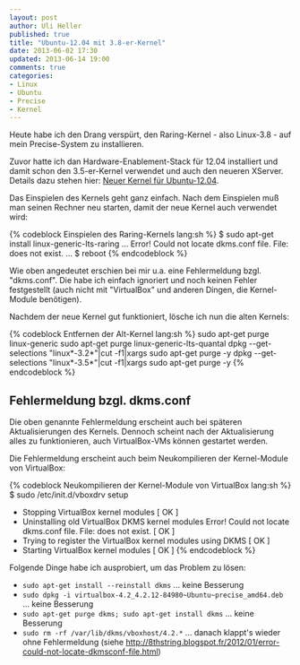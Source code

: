 ```yaml
---
layout: post
author: Uli Heller
published: true
title: "Ubuntu-12.04 mit 3.8-er-Kernel"
date: 2013-06-02 17:30
updated: 2013-06-14 19:00
comments: true
categories: 
- Linux
- Ubuntu
- Precise
- Kernel
---
```


Heute habe ich den Drang verspürt, den Raring-Kernel - also Linux-3.8 - auf
mein Precise-System zu installieren.

<!--more -->

Zuvor hatte ich
dan Hardware-Enablement-Stack für 12.04 installiert
und damit schon den 3.5-er-Kernel verwendet und auch
den neueren XServer. Details dazu stehen hier:
[Neuer Kernel für Ubuntu-12.04](/2013/02/20/precise-hardware-enablement/).

Das Einspielen des Kernels geht ganz einfach. Nach dem Einspielen
muß man seinen Rechner neu starten, damit der neue Kernel auch
verwendet wird:

{% codeblock Einspielen des Raring-Kernels lang:sh %}
$ sudo apt-get install linux-generic-lts-raring
...
Error! Could not locate dkms.conf file.
File:  does not exist.
...
$ reboot
{% endcodeblock %}

Wie oben angedeutet erschien bei mir u.a. eine Fehlermeldung bzgl. "dkms.conf".
Die habe ich einfach ignoriert und noch keinen Fehler festgestellt (auch nicht
mit "VirtualBox" und anderen Dingen, die Kernel-Module benötigen).

Nachdem der neue Kernel gut funktioniert, lösche ich nun die alten Kernels:

{% codeblock Entfernen der Alt-Kernel lang:sh %}
sudo apt-get purge linux-generic
sudo apt-get purge linux-generic-lts-quantal
dpkg --get-selections "linux*-3.2*"|cut -f1|xargs sudo apt-get purge -y
dpkg --get-selections "linux*-3.5*"|cut -f1|xargs sudo apt-get purge -y
{% endcodeblock %}

## Fehlermeldung bzgl. dkms.conf

Die oben genannte Fehlermeldung erscheint auch bei späteren Aktualisierungen
des Kernels. Dennoch scheint nach der Aktualisierung alles zu funktionieren,
auch VirtualBox-VMs können gestartet werden.

Die Fehlermeldung erscheint auch beim Neukompilieren der Kernel-Module
von VirtualBox:

{% codeblock Neukompilieren der Kernel-Module von VirtualBox lang:sh %}
$ sudo /etc/init.d/vboxdrv setup
 * Stopping VirtualBox kernel modules                                    [ OK ] 
 * Uninstalling old VirtualBox DKMS kernel modules                              Error! Could not locate dkms.conf file.
File:  does not exist.
                                                                         [ OK ]
 * Trying to register the VirtualBox kernel modules using DKMS           [ OK ] 
 * Starting VirtualBox kernel modules                                    [ OK ] 
{% endcodeblock %}

Folgende Dinge habe ich ausprobiert, um das Problem zu lösen:

* `sudo apt-get install --reinstall dkms` ... keine Besserung
* `sudo dpkg -i virtualbox-4.2_4.2.12-84980~Ubuntu~precise_amd64.deb` ... keine Besserung
* `sudo apt-get purge dkms; sudo apt-get install dkms` ... keine Besserung
* `sudo rm -rf /var/lib/dkms/vboxhost/4.2.*` ... danach klappt's wieder ohne Fehlermeldung (siehe <http://8thstring.blogspot.fr/2012/01/error-could-not-locate-dkmsconf-file.html>)
